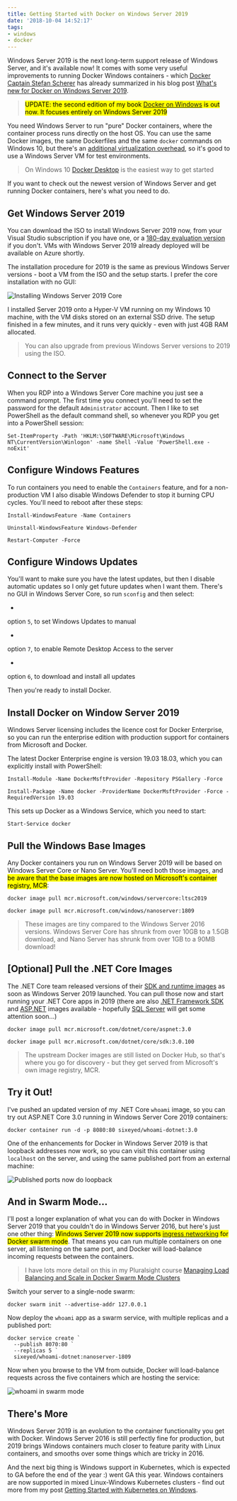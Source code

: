 ```yaml
---
title: Getting Started with Docker on Windows Server 2019
date: '2018-10-04 14:52:17'
tags:
- windows
- docker
---
```


Windows Server 2019 is the next long-term support release of Windows Server, and it's available now! It comes with some very useful improvements to running Docker Windows containers - which [Docker Captain Stefan Scherer](https://www.docker.com/captains/stefan-scherer) has already summarized in his blog post [What's new for Docker on Windows Server 2019](http://stefanscherer.github.io/docker-on-windows-server-2019/).

> <mark>UPDATE: the second edition of my book <a href="https://amzn.to/2HWLarD">Docker on Windows</a> is out now. It focuses entirely on Windows Server 2019</mark>

You need Windows Server to run "pure" Docker containers, where the container process runs directly on the host OS. You can use the same Docker images, the same Dockerfiles and the same `docker` commands on Windows 10, but there's an [additional virtualization overhead](https://docs.microsoft.com/en-us/virtualization/windowscontainers/quick-start/quick-start-windows-10), so it's good to use a Windows Server VM for test environments.

> On Windows 10 [Docker Desktop](https://www.docker.com/products/docker-desktop) is the easiest way to get started

If you want to check out the newest version of Windows Server and get running Docker containers, here's what you need to do.

## Get Windows Server 2019

You can download the ISO to install Windows Server 2019 now, from your Visual Studio subscription if you have one, or a [180-day evaluation version](https://www.microsoft.com/en-us/evalcenter/evaluate-windows-server-2019) if you don't. VMs with Windows Server 2019 already deployed will be available on Azure shortly.

The installation procedure for 2019 is the same as previous Windows Server versions - boot a VM from the ISO and the setup starts. I prefer the core installation with no GUI:

![Installing Windows Server 2019 Core](/content/images/2018/10/install-2.JPG)

I installed Server 2019 onto a Hyper-V VM running on my Windows 10 machine, with the VM disks stored on an external SSD drive. The setup finished in a few minutes, and it runs very quickly - even with just 4GB RAM allocated.

> You can also upgrade from previous Windows Server versions to 2019 using the ISO.

## Connect to the Server

When you RDP into a Windows Server Core machine you just see a command prompt. The first time you connect you'll need to set the password for the default `Administrator` account. Then I like to set PowerShell as the default command shell, so whenever you RDP you get into a PowerShell session:

    Set-ItemProperty -Path 'HKLM:\SOFTWARE\Microsoft\Windows NT\CurrentVersion\Winlogon' -name Shell -Value 'PowerShell.exe -noExit'

## Configure Windows Features

To run containers you need to enable the `Containers` feature, and for a non-production VM I also disable Windows Defender to stop it burning CPU cycles. You'll need to reboot after these steps:

    Install-WindowsFeature -Name Containers
    
    Uninstall-WindowsFeature Windows-Defender
    
    Restart-Computer -Force

## Configure Windows Updates

You'll want to make sure you have the latest updates, but then I disable automatic updates so I only get future updates when I want them. There's no GUI in Windows Server Core, so run `sconfig` and then select:

- 

option `5`, to set Windows Updates to manual

- 

option `7`, to enable Remote Desktop Access to the server

- 

option `6`, to download and install all updates

Then you're ready to install Docker.

## Install Docker on Window Server 2019

Windows Server licensing includes the licence cost for Docker Enterprise, so you can run the enterprise edition with production support for containers from Microsoft and Docker.

The latest Docker Enterprise engine is version 19.03 18.03, which you can explicitly install with PowerShell:

    Install-Module -Name DockerMsftProvider -Repository PSGallery -Force
      
    Install-Package -Name docker -ProviderName DockerMsftProvider -Force -RequiredVersion 19.03

This sets up Docker as a Windows Service, which you need to start:

    Start-Service docker

## Pull the Windows Base Images

Any Docker containers you run on Windows Server 2019 will be based on Windows Server Core or Nano Server. You'll need both those images, and <mark>be aware that the base images are now hosted on Microsoft's container registry, MCR</mark>:

    docker image pull mcr.microsoft.com/windows/servercore:ltsc2019
    
    docker image pull mcr.microsoft.com/windows/nanoserver:1809

> These images are tiny compared to the Windows Server 2016 versions. Windows Server Core has shrunk from over 10GB to a 1.5GB download, and Nano Server has shrunk from over 1GB to a 90MB download!

## [Optional] Pull the .NET Core Images

The .NET Core team released versions of their [SDK and runtime images](https://hub.docker.com/_/microsoft-dotnet-core) as soon as Windows Server 2019 launched. You can pull those now and start running your .NET Core apps in 2019 (there are also [.NET Framework SDK](https://hub.docker.com/_/microsoft-dotnet-framework-sdk/) and [ASP.NET](https://hub.docker.com/_/microsoft-dotnet-framework-aspnet/) images available - hopefully [SQL Server](https://github.com/Microsoft/mssql-docker/issues/370) will get some attention soon...)

    docker image pull mcr.microsoft.com/dotnet/core/aspnet:3.0
    
    docker image pull mcr.microsoft.com/dotnet/core/sdk:3.0.100

> The upstream Docker images are still listed on Docker Hub, so that's where you go for discovery - but they get served from Microsoft's own image registry, MCR.

## Try it Out!

I've pushed an updated version of my .NET Core `whoami` image, so you can try out ASP.NET Core 3.0 running in Windows Server Core 2019 containers:

    docker container run -d -p 8080:80 sixeyed/whoami-dotnet:3.0

One of the enhancements for Docker in Windows Server 2019 is that loopback addresses now work, so you can visit this container using `localhost` on the server, and using the same published port from an external machine:

![Published ports now do loopback](/content/images/2018/10/whoami-1.jpg)

## And in Swarm Mode...

I'll post a longer explanation of what you can do with Docker in Windows Server 2019 that you couldn't do in Windows Server 2016, but here's just one other thing: <mark>Windows Server 2019 now supports <a href="https://docs.docker.com/engine/swarm/ingress/">ingress networking</a> for Docker swarm mode</mark>. That means you can run multiple containers on one server, all listening on the same port, and Docker will load-balance incoming requests between the containers.

> I have lots more detail on this in my Pluralsight course [Managing Load Balancing and Scale in Docker Swarm Mode Clusters](/l/ps-home)

Switch your server to a single-node swarm:

    docker swarm init --advertise-addr 127.0.0.1

Now deploy the `whoami` app as a swarm service, with multiple replicas and a published port:

    docker service create `
      --publish 8070:80 `
      --replicas 5 `
      sixeyed/whoami-dotnet:nanoserver-1809

Now when you browse to the VM from outside, Docker will load-balance requests across the five containers which are hosting the service:

![whoami in swarm mode](/content/images/2018/10/whoami-swarm.jpg)

## There's More

Windows Server 2019 is an evolution to the container functionality you get with Docker. Windows Server 2016 is still perfectly fine for production, but 2019 brings Windows containers much closer to feature parity with Linux containers, and smooths over some things which are tricky in 2016.

And the next big thing is Windows support in Kubernetes, which is expected to GA before the end of the year :) went GA this year. Windows containers are now supported in mixed Linux-Windows Kubernetes clusters - find out more from my post [Getting Started with Kubernetes on Windows](/getting-started-with-kubernetes-on-windows/).

<!--kg-card-end: markdown-->